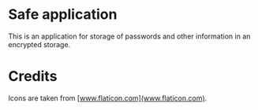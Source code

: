 # Safe application

This is an application for storage of passwords and other information in an encrypted storage.

# Credits

Icons are taken from [www.flaticon.com](www.flaticon.com).